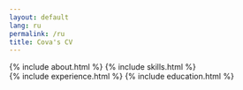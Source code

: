 ```yaml
---
layout: default
lang: ru
permalink: /ru
title: Cova's CV
---
```

<div class="resume-container">
    <aside class="resume-sidebar">
        {% include about.html %}
        {% include skills.html %}
    </aside>
    <main class="resume-content">
        {% include experience.html %}
        {% include education.html %}
    </main>
</div>